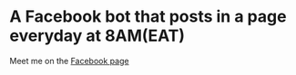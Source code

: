 # A Facebook bot that posts in a page everyday at 8AM(EAT)

Meet me on the [Facebook page](https://www.facebook.com/profile.php?id=61551872334297)